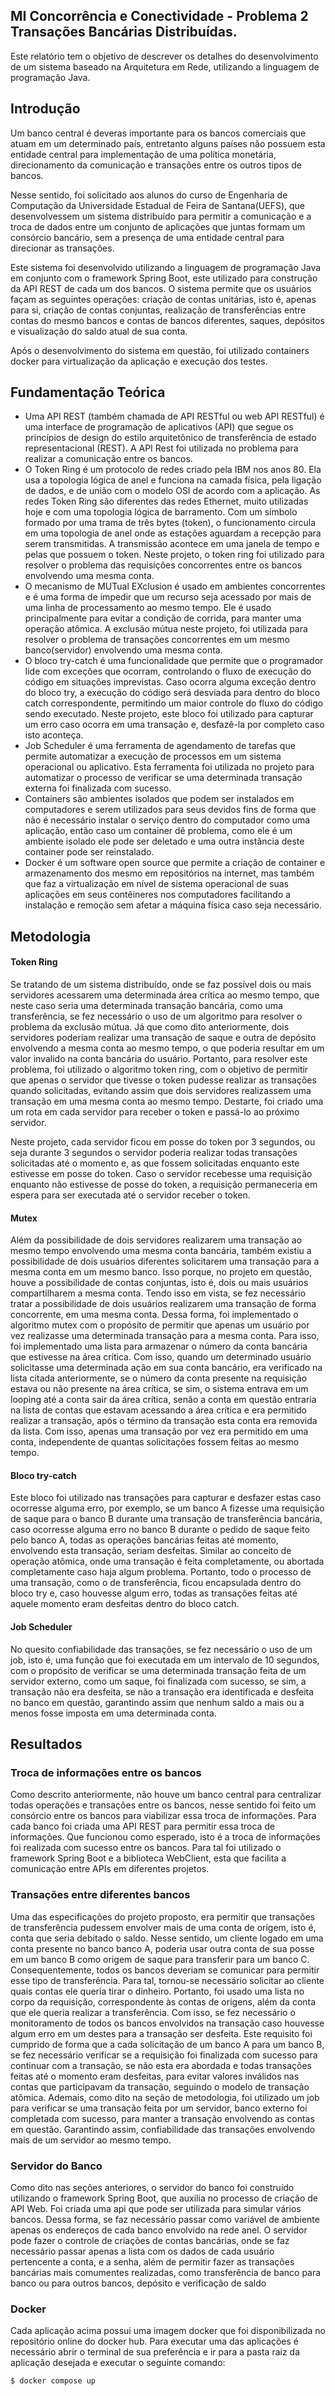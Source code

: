 ## MI Concorrência e Conectividade - Problema 2 Transações Bancárias Distribuídas.
Este relatório tem o objetivo de descrever os detalhes do desenvolvimento de um sistema baseado na Arquitetura em Rede, utilizando a linguagem de programação Java.

## Introdução
Um banco central é deveras importante para os bancos comerciais que atuam em um determinado país, entretanto alguns países não possuem esta entidade central para implementação de uma política monetária, direcionamento da comunicação e transações entre os outros tipos de bancos.

Nesse sentido, foi solicitado aos alunos do curso de Engenharia de Computação da Universidade Estadual de Feira de Santana(UEFS), que desenvolvessem um sistema distribuído para permitir a comunicação e a troca de dados entre um conjunto de aplicações que juntas formam um consórcio bancário, sem a presença de uma entidade central para direcionar as transações.

Este sistema foi desenvolvido utilizando a linguagem de programação Java em conjunto com o framework Spring Boot, este utilizado para construção da API REST de cada um dos bancos.
O sistema permite que os usuários façam as seguintes operações: criação de contas unitárias, isto é, apenas para si, criação de contas conjuntas, realização de transferências entre contas do mesmo bancos e contas de bancos diferentes, saques, depósitos e visualização do saldo atual de sua conta.

Após o desenvolvimento do sistema em questão, foi utilizado containers docker para virtualização da aplicação e execução dos testes.


## Fundamentação Teórica
- Uma API REST (também chamada de API RESTful ou web API RESTful) é uma interface de programação de aplicativos (API) que segue os princípios de design do estilo arquitetônico de transferência de estado representacional (REST). A API Rest foi utilizada no problema para realizar a comunicação entre os bancos.
- O Token Ring é um protocolo de redes criado pela IBM nos anos 80. Ela usa a topologia lógica de anel e funciona na camada física, pela ligação de dados, e de união com o modelo OSI de acordo com a aplicação. As redes Token Ring são diferentes das redes Ethernet, muito utilizadas hoje e com uma topologia lógica de barramento. Com um símbolo formado por uma trama de três bytes (token), o funcionamento circula em uma topologia de anel onde as estações aguardam a recepção para serem transmitidas. A transmissão acontece em uma janela de tempo e pelas que possuem o token. Neste projeto, o token ring foi utilizado para resolver o problema das requisições concorrentes entre os bancos envolvendo uma mesma conta.
- O mecanismo de MUTual EXclusion é usado em ambientes concorrentes e é uma forma de impedir que um recurso seja acessado por mais de uma linha de processamento ao mesmo tempo. Ele é usado principalmente para evitar a condição de corrida, para manter uma operação atômica. A exclusão mútua neste projeto, foi utilizada para resolver o problema de transações concorrentes em um mesmo banco(servidor) envolvendo uma mesma conta.
- O bloco try-catch é uma funcionalidade que permite que o programador lide com exceções que ocorram, controlando o fluxo de execução do código em situações imprevistas. Caso ocorra alguma exceção dentro do bloco try, a execução do código será desviada para dentro do bloco catch correspondente, permitindo um maior controle do fluxo do código sendo executado. Neste projeto, este bloco foi utilizado para capturar um erro caso ocorra em uma transação e, desfazê-la por completo caso isto aconteça.
- Job Scheduler é uma ferramenta de agendamento de tarefas que permite automatizar a execução de processos em um sistema operacional ou aplicativo. Esta ferramenta foi utilizada no projeto para automatizar o processo de verificar se uma determinada transação externa foi finalizada com sucesso.
- Containers são ambientes isolados que podem ser instalados em computadores e serem utilizados para seus devidos fins de forma que não é necessário instalar o serviço dentro do computador como uma aplicação, então caso um container dê problema, como ele é um ambiente isolado ele pode ser deletado e uma outra instância deste container pode ser reinstalado.
- Docker é um software open source que permite a criação de container e armazenamento dos mesmo em repositórios na internet, mas também que faz a virtualização em nível de sistema operacional de suas aplicações em seus contêineres nos computadores facilitando a instalação e remoção sem afetar a máquina física caso seja necessário.

## Metodologia

#### Token Ring
Se tratando de um sistema distribuído, onde se faz possível dois ou mais servidores acessarem uma determinada área crítica ao mesmo tempo, que neste caso seria uma determinada transação bancária, como uma transferência, se fez necessário o uso de um algoritmo para  resolver o problema da exclusão mútua. Já que como dito anteriormente, dois servidores poderiam realizar uma transação de saque e outra de depósito envolvendo a mesma conta ao mesmo tempo, o que poderia resultar em um valor invalido na conta bancária do usuário. Portanto, para resolver este problema, foi utilizado o algoritmo token ring, com o objetivo de permitir que apenas o servidor que tivesse o token pudesse realizar as transações quando solicitadas, evitando assim que dois servidores realizassem uma transação em uma mesma conta ao mesmo tempo. Destarte, foi criado uma um rota em cada servidor para receber o token e passá-lo ao próximo servidor.

Neste projeto, cada servidor ficou em posse do token por 3 segundos, ou seja durante 3 segundos o servidor poderia realizar todas transações solicitadas até o momento e, as que fossem solicitadas enquanto este estivesse em posse do token. Caso o servidor recebesse uma requisição enquanto não estivesse de posse do token, a requisição permaneceria em espera para ser executada até o servidor receber o token.


#### Mutex
Além da possibilidade de dois servidores realizarem uma transação ao mesmo tempo envolvendo uma mesma conta bancária, também existiu a possibilidade de dois usuários diferentes solicitarem uma transação para a mesma conta em um mesmo banco. Isso porque, no projeto em questão, houve a possibilidade de contas conjuntas, isto é, dois ou mais usuários compartilharem a mesma conta. Tendo isso em vista, se fez necessário tratar a possibilidade de dois usuários realizarem uma transação de forma concorrente, em uma mesma conta. Dessa forma, foi implementado o algoritmo mutex com o propósito de permitir que apenas um usuário por vez realizasse uma determinada transação para a mesma conta. Para isso, foi implementado uma lista para armazenar o número da conta bancária que estivesse na área crítica. Com isso, quando um determinado usuário solicitasse uma determinada ação em sua conta bancário, era verificado na lista citada anteriormente, se o número da conta presente na requisição estava ou não presente na área crítica, se sim, o sistema entrava em um looping até a conta sair da área crítica, senão a conta em questão entraria na lista de contas que estavam acessando a área crítica e era permitido realizar a transação, após o término da transação esta conta era removida da lista. Com isso, apenas uma transação por vez era permitido em uma conta, independente de quantas solicitações fossem feitas ao mesmo tempo.

#### Bloco try-catch
Este bloco foi utilizado nas transações para capturar e desfazer estas caso ocorresse alguma erro, por exemplo, se um banco A fizesse uma requisição de saque para o banco B durante uma transação de transferência bancária, caso ocorresse alguma erro no banco B durante o pedido de saque feito pelo banco A, todas as operações bancárias feitas até momento, envolvendo esta transação, seriam desfeitas. Similar ao conceito de operação atômica, onde uma transação é feita completamente, ou abortada completamente caso haja algum problema. Portanto, todo o processo de uma transação, como o de transferência, ficou encapsulada dentro do bloco try e, caso houvesse algum erro, todas as transações feitas até aquele momento eram desfeitas dentro do bloco catch.

#### Job Scheduler
No quesito confiabilidade das transações, se fez necessário o uso de um job, isto é, uma função que foi executada em um intervalo de 10 segundos, com o propósito de verificar se uma determinada transação feita de um servidor externo, como um saque, foi finalizada com sucesso, se sim, a transação não era desfeita, se não a transação era identificada e desfeita no banco em questão, garantindo assim que nenhum saldo a mais ou a menos fosse imposta em uma determinada conta.

## Resultados
### Troca de informações entre os bancos
Como descrito anteriormente, não houve um banco central para centralizar todas operações e transações entre os bancos, nesse sentido foi feito um consórcio entre os bancos para viabilizar essa troca de informações. Para cada banco foi criada uma API REST para permitir essa troca de informações. Que funcionou como esperado, isto é a troca de informações foi realizada com sucesso entre os bancos. Para tal foi utilizado o framework Spring Boot e a biblioteca WebClient, esta que facilita a comunicação entre APIs em diferentes projetos.


### Transações entre diferentes bancos
Uma das especificações do projeto proposto, era permitir que transações de transferência pudessem envolver mais de uma conta de origem, isto é, conta que seria debitado o saldo. Nesse sentido, um cliente logado em uma conta presente no banco banco A, poderia usar outra conta de sua posse em um banco B como origem de saque para transferir para um banco C. Consequentemente, todos os bancos deveriam se comunicar para permitir esse tipo de transferência. Para tal, tornou-se necessário solicitar ao cliente quais contas ele queria tirar o dinheiro. Portanto, foi usado uma lista no corpo da  requisição, correspondente às contas de origens, além da conta que ele queria realizar a transferência. Com isso, se fez necessário o monitoramento de todos os bancos envolvidos na transação caso houvesse algum erro em um destes para a transação ser desfeita. Este requisito foi cumprido de forma que a cada solicitação de um banco A para um banco B, se fez necessário verificar se a requisição foi finalizada com sucesso para continuar com a transação, se não esta era abordada e todas transações feitas até o momento eram desfeitas, para evitar valores inválidos nas contas que participavam da transação, seguindo o modelo de transação atômica. Ademais, como dito na seção de metodologia, foi utilizado um job para verificar se uma transação feita por um servidor, banco externo foi completada com sucesso, para manter a transação envolvendo as contas em questão. Garantindo assim, confiabilidade das transações envolvendo mais de um servidor ao mesmo tempo.

### Servidor do Banco
Como dito nas seções anteriores, o servidor do banco foi construído utilizando  o framework Spring Boot, que auxilia no processo de criação de API Web. Foi criada uma api que pode ser utilizada para simular vários bancos. Dessa forma, se faz necessário passar como variável de ambiente apenas os endereços de cada banco envolvido na rede anel. 
O servidor pode fazer o controle de criações de contas bancárias, onde se faz necessário passar apenas a lista com os dados de cada usuário pertencente a conta, e a senha, além de permitir fazer as transações bancárias mais comumentes realizadas, como transferência de banco para banco ou para outros bancos, depósito e verificação de saldo

### Docker
Cada aplicação acima possui uma imagem docker que foi disponibilizada no repositório online do docker hub. Para executar uma das aplicações é necessário abrir o terminal de sua preferência e ir para a pasta raiz da aplicação desejada e executar o seguinte comando:

```
$ docker compose up
```
